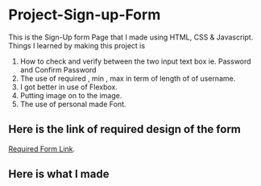 # Project-Sign-up-Form

This is the Sign-Up form Page that I made using HTML, CSS & Javascript.
Things I learned by making this project is
1. How to check and verify between the two input text box ie. Password and Confirm Password
2. The use of required , min , max in term of length of of username.
3. I got better in use of Flexbox.
4. Putting image on to the image.
5. The use of personal made Font.
 
## Here is the link of required design of the form
[Required Form Link]([https://pages.github.com/](https://cdn.statically.io/gh/TheOdinProject/curriculum/5f37d43908ef92499e95a9b90fc3cc291a95014c/html_css/project-sign-up-form/sign-up-form.png)).

## Here is what I made
